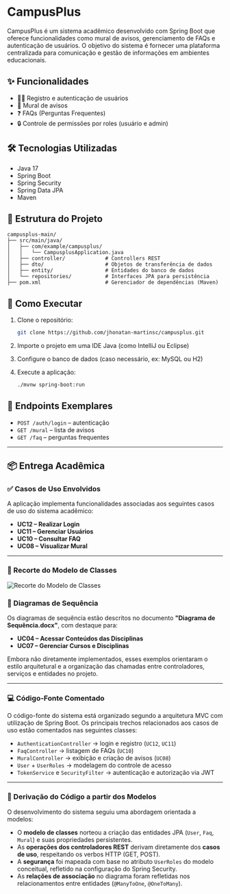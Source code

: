 # CampusPlus

CampusPlus é um sistema acadêmico desenvolvido com Spring Boot que oferece funcionalidades como mural de avisos, gerenciamento de FAQs e autenticação de usuários. O objetivo do sistema é fornecer uma plataforma centralizada para comunicação e gestão de informações em ambientes educacionais.

## ✨ Funcionalidades

- 🧑‍💼 Registro e autenticação de usuários
- 📢 Mural de avisos
- ❓ FAQs (Perguntas Frequentes)
- 🔒 Controle de permissões por roles (usuário e admin)

## 🛠️ Tecnologias Utilizadas

- Java 17
- Spring Boot
- Spring Security
- Spring Data JPA
- Maven

## 📁 Estrutura do Projeto

```
campusplus-main/
├── src/main/java/
│   ├── com/example/campusplus/
│   │   └── CampusplusApplication.java
│   ├── controller/             # Controllers REST
│   ├── dto/                    # Objetos de transferência de dados
│   ├── entity/                 # Entidades do banco de dados
│   └── repositories/           # Interfaces JPA para persistência
├── pom.xml                     # Gerenciador de dependências (Maven)
```

## 🚀 Como Executar

1. Clone o repositório:
   ```bash
   git clone https://github.com/jhonatan-martinsc/campusplus.git
   ```

2. Importe o projeto em uma IDE Java (como IntelliJ ou Eclipse)

3. Configure o banco de dados (caso necessário, ex: MySQL ou H2)

4. Execute a aplicação:
   ```bash
   ./mvnw spring-boot:run
   ```

## 🧪 Endpoints Exemplares

- `POST /auth/login` – autenticação
- `GET /mural` – lista de avisos
- `GET /faq` – perguntas frequentes



---

## 📦 Entrega Acadêmica

### ✅ Casos de Uso Envolvidos

A aplicação implementa funcionalidades associadas aos seguintes casos de uso do sistema acadêmico:

- **UC12 – Realizar Login**  
- **UC11 – Gerenciar Usuários**  
- **UC10 – Consultar FAQ**  
- **UC08 – Visualizar Mural**

---

### 🧩 Recorte do Modelo de Classes

![Recorte do Modelo de Classes](https://i.imgur.com/jX3Yb0r.png)

### 📜 Diagramas de Sequência

Os diagramas de sequência estão descritos no documento **"Diagrama de Sequência.docx"**, com destaque para:

- **UC04 – Acessar Conteúdos das Disciplinas**
- **UC07 – Gerenciar Cursos e Disciplinas**

Embora não diretamente implementados, esses exemplos orientaram o estilo arquitetural e a organização das chamadas entre controladores, serviços e entidades no projeto.

---

### 💻 Código-Fonte Comentado

O código-fonte do sistema está organizado segundo a arquitetura MVC com utilização de Spring Boot. Os principais trechos relacionados aos casos de uso estão comentados nas seguintes classes:

- `AuthenticationController` → login e registro (`UC12`, `UC11`)
- `FaqController` → listagem de FAQs (`UC10`)
- `MuralController` → exibição e criação de avisos (`UC08`)
- `User` + `UserRoles` → modelagem do controle de acesso
- `TokenService` e `SecurityFilter` → autenticação e autorização via JWT

---

### 🧠 Derivação do Código a partir dos Modelos

O desenvolvimento do sistema seguiu uma abordagem orientada a modelos:

- O **modelo de classes** norteou a criação das entidades JPA (`User`, `Faq`, `Mural`) e suas propriedades persistentes.
- As **operações dos controladores REST** derivam diretamente dos **casos de uso**, respeitando os verbos HTTP (GET, POST).
- A **segurança** foi mapeada com base no atributo `UserRoles` do modelo conceitual, refletido na configuração do Spring Security.
- As **relações de associação** no diagrama foram refletidas nos relacionamentos entre entidades (`@ManyToOne`, `@OneToMany`).
